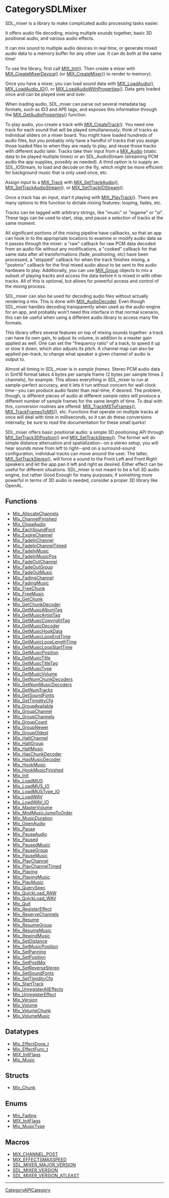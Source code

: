 # CategorySDLMixer

SDL_mixer is a library to make complicated audio processing tasks easier.

It offers audio file decoding, mixing multiple sounds together, basic 3D
positional audio, and various audio effects.

It can mix sound to multiple audio devices in real time, or generate mixed
audio data to a memory buffer for any other use. It can do both at the same
time!

To use the library, first call [MIX_Init](MIX_Init)(). Then create a mixer
with [MIX_CreateMixerDevice](MIX_CreateMixerDevice)() (or
[MIX_CreateMixer](MIX_CreateMixer)() to render to memory).

Once you have a mixer, you can load sound data with
[MIX_LoadAudio](MIX_LoadAudio)(), [MIX_LoadAudio_IO](MIX_LoadAudio_IO)(),
or [MIX_LoadAudioWithProperties](MIX_LoadAudioWithProperties)(). Data gets
loaded once and can be played over and over.

When loading audio, SDL_mixer can parse out several metadata tag formats,
such as ID3 and APE tags, and exposes this information through the
[MIX_GetAudioProperties](MIX_GetAudioProperties)() function.

To play audio, you create a track with
[MIX_CreateTrack](MIX_CreateTrack)(). You need one track for each sound
that will be played simultaneously; think of tracks as individual sliders
on a mixer board. You might have loaded hundreds of audio files, but you
probably only have a handful of tracks that you assign those loaded files
to when they are ready to play, and reuse those tracks with different audio
later. Tracks take their input from a [MIX_Audio](MIX_Audio) (static data
to be played multiple times) or an SDL_AudioStream (streaming PCM audio the
app supplies, possibly as needed). A third option is to supply an
SDL_IOStream, to load and decode on the fly, which might be more efficient
for background music that is only used once, etc.

Assign input to a [MIX_Track](MIX_Track) with
[MIX_SetTrackAudio](MIX_SetTrackAudio)(),
[MIX_SetTrackAudioStream](MIX_SetTrackAudioStream)(), or
[MIX_SetTrackIOStream](MIX_SetTrackIOStream)().

Once a track has an input, start it playing with
[MIX_PlayTrack](MIX_PlayTrack)(). There are many options to this function
to dictate mixing features: looping, fades, etc.

Tracks can be tagged with arbitrary strings, like "music" or "ingame" or
"ui". These tags can be used to start, stop, and pause a selection of
tracks at the same moment.

All significant portions of the mixing pipeline have callbacks, so that an
app can hook in to the appropriate locations to examine or modify audio
data as it passes through the mixer: a "raw" callback for raw PCM data
decoded from an audio file without any modifications, a "cooked" callback
for that same data after all transformations (fade, positioning, etc) have
been processed, a "stopped" callback for when the track finishes mixing, a
"postmix" callback for the final mixed audio about to be sent to the audio
hardware to play. Additionally, you can use [MIX_Group](MIX_Group) objects
to mix a subset of playing tracks and access the data before it is mixed in
with other tracks. All of this is optional, but allows for powerful access
and control of the mixing process.

SDL_mixer can also be used for decoding audio files without actually
rendering a mix. This is done with [MIX_AudioDecoder](MIX_AudioDecoder).
Even though SDL_mixer handles decoding transparently when used as the audio
engine for an app, and probably won't need this interface in that normal
scenario, this can be useful when using a different audio library to access
many file formats.

This library offers several features on top of mixing sounds together: a
track can have its own gain, to adjust its volume, in addition to a master
gain applied as well. One can set the "frequency ratio" of a track, to
speed it up or slow it down, which also adjusts its pitch. A channel map
can also be applied per-track, to change what speaker a given channel of
audio is output to.

Almost all timing in SDL_mixer is in _sample frames_. Stereo PCM audio data
in Sint16 format takes 4 bytes per sample frame (2 bytes per sample times 2
channels), for example. This allows everything in SDL_mixer to run at
sample-perfect accuracy, and it lets it run without concern for wall clock
time--you can produce audio faster than real-time, if desired. The problem,
though, is different pieces of audio at different _sample rates_ will
produce a different number of sample frames for the same length of time. To
deal with this, conversion routines are offered:
[MIX_TrackMSToFrames](MIX_TrackMSToFrames)(),
[MIX_TrackFramesToMS](MIX_TrackFramesToMS)(), etc. Functions that operate
on multiple tracks at once will deal with time in milliseconds, so it can
do these conversions internally; be sure to read the documentation for
these small quirks!

SDL_mixer offers basic positional audio: a simple 3D positioning API
through [MIX_SetTrack3DPosition](MIX_SetTrack3DPosition)() and
[MIX_SetTrackStereo](MIX_SetTrackStereo)(). The former will do simple
distance attenuation and spatialization--on a stereo setup, you will hear
sounds move from left to right--and on a surround-sound configuration,
individual tracks can move around the user. The latter,
[MIX_SetTrackStereo](MIX_SetTrackStereo)(), will force a sound to the Front
Left and Front Right speakers and let the app pan it left and right as
desired. Either effect can be useful for different situations. SDL_mixer is
not meant to be a full 3D audio engine, but rather Good Enough for many
purposes; if something more powerful in terms of 3D audio is needed,
consider a proper 3D library like OpenAL.

<!-- END CATEGORY DOCUMENTATION -->

## Functions

<!-- DO NOT HAND-EDIT CATEGORY LISTS, THEY ARE AUTOGENERATED AND WILL BE OVERWRITTEN, BASED ON TAGS IN INDIVIDUAL PAGE FOOTERS. EDIT THOSE INSTEAD. -->
<!-- BEGIN CATEGORY LIST: CategorySDLMixer, CategoryAPIFunction -->
- [Mix_AllocateChannels](Mix_AllocateChannels)
- [Mix_ChannelFinished](Mix_ChannelFinished)
- [Mix_CloseAudio](Mix_CloseAudio)
- [Mix_EachSoundFont](Mix_EachSoundFont)
- [Mix_ExpireChannel](Mix_ExpireChannel)
- [Mix_FadeInChannel](Mix_FadeInChannel)
- [Mix_FadeInChannelTimed](Mix_FadeInChannelTimed)
- [Mix_FadeInMusic](Mix_FadeInMusic)
- [Mix_FadeInMusicPos](Mix_FadeInMusicPos)
- [Mix_FadeOutChannel](Mix_FadeOutChannel)
- [Mix_FadeOutGroup](Mix_FadeOutGroup)
- [Mix_FadeOutMusic](Mix_FadeOutMusic)
- [Mix_FadingChannel](Mix_FadingChannel)
- [Mix_FadingMusic](Mix_FadingMusic)
- [Mix_FreeChunk](Mix_FreeChunk)
- [Mix_FreeMusic](Mix_FreeMusic)
- [Mix_GetChunk](Mix_GetChunk)
- [Mix_GetChunkDecoder](Mix_GetChunkDecoder)
- [Mix_GetMusicAlbumTag](Mix_GetMusicAlbumTag)
- [Mix_GetMusicArtistTag](Mix_GetMusicArtistTag)
- [Mix_GetMusicCopyrightTag](Mix_GetMusicCopyrightTag)
- [Mix_GetMusicDecoder](Mix_GetMusicDecoder)
- [Mix_GetMusicHookData](Mix_GetMusicHookData)
- [Mix_GetMusicLoopEndTime](Mix_GetMusicLoopEndTime)
- [Mix_GetMusicLoopLengthTime](Mix_GetMusicLoopLengthTime)
- [Mix_GetMusicLoopStartTime](Mix_GetMusicLoopStartTime)
- [Mix_GetMusicPosition](Mix_GetMusicPosition)
- [Mix_GetMusicTitle](Mix_GetMusicTitle)
- [Mix_GetMusicTitleTag](Mix_GetMusicTitleTag)
- [Mix_GetMusicType](Mix_GetMusicType)
- [Mix_GetMusicVolume](Mix_GetMusicVolume)
- [Mix_GetNumChunkDecoders](Mix_GetNumChunkDecoders)
- [Mix_GetNumMusicDecoders](Mix_GetNumMusicDecoders)
- [Mix_GetNumTracks](Mix_GetNumTracks)
- [Mix_GetSoundFonts](Mix_GetSoundFonts)
- [Mix_GetTimidityCfg](Mix_GetTimidityCfg)
- [Mix_GroupAvailable](Mix_GroupAvailable)
- [Mix_GroupChannel](Mix_GroupChannel)
- [Mix_GroupChannels](Mix_GroupChannels)
- [Mix_GroupCount](Mix_GroupCount)
- [Mix_GroupNewer](Mix_GroupNewer)
- [Mix_GroupOldest](Mix_GroupOldest)
- [Mix_HaltChannel](Mix_HaltChannel)
- [Mix_HaltGroup](Mix_HaltGroup)
- [Mix_HaltMusic](Mix_HaltMusic)
- [Mix_HasChunkDecoder](Mix_HasChunkDecoder)
- [Mix_HasMusicDecoder](Mix_HasMusicDecoder)
- [Mix_HookMusic](Mix_HookMusic)
- [Mix_HookMusicFinished](Mix_HookMusicFinished)
- [Mix_Init](Mix_Init)
- [Mix_LoadMUS](Mix_LoadMUS)
- [Mix_LoadMUS_IO](Mix_LoadMUS_IO)
- [Mix_LoadMUSType_IO](Mix_LoadMUSType_IO)
- [Mix_LoadWAV](Mix_LoadWAV)
- [Mix_LoadWAV_IO](Mix_LoadWAV_IO)
- [Mix_MasterVolume](Mix_MasterVolume)
- [Mix_ModMusicJumpToOrder](Mix_ModMusicJumpToOrder)
- [Mix_MusicDuration](Mix_MusicDuration)
- [Mix_OpenAudio](Mix_OpenAudio)
- [Mix_Pause](Mix_Pause)
- [Mix_PauseAudio](Mix_PauseAudio)
- [Mix_Paused](Mix_Paused)
- [Mix_PausedMusic](Mix_PausedMusic)
- [Mix_PauseGroup](Mix_PauseGroup)
- [Mix_PauseMusic](Mix_PauseMusic)
- [Mix_PlayChannel](Mix_PlayChannel)
- [Mix_PlayChannelTimed](Mix_PlayChannelTimed)
- [Mix_Playing](Mix_Playing)
- [Mix_PlayingMusic](Mix_PlayingMusic)
- [Mix_PlayMusic](Mix_PlayMusic)
- [Mix_QuerySpec](Mix_QuerySpec)
- [Mix_QuickLoad_RAW](Mix_QuickLoad_RAW)
- [Mix_QuickLoad_WAV](Mix_QuickLoad_WAV)
- [Mix_Quit](Mix_Quit)
- [Mix_RegisterEffect](Mix_RegisterEffect)
- [Mix_ReserveChannels](Mix_ReserveChannels)
- [Mix_Resume](Mix_Resume)
- [Mix_ResumeGroup](Mix_ResumeGroup)
- [Mix_ResumeMusic](Mix_ResumeMusic)
- [Mix_RewindMusic](Mix_RewindMusic)
- [Mix_SetDistance](Mix_SetDistance)
- [Mix_SetMusicPosition](Mix_SetMusicPosition)
- [Mix_SetPanning](Mix_SetPanning)
- [Mix_SetPosition](Mix_SetPosition)
- [Mix_SetPostMix](Mix_SetPostMix)
- [Mix_SetReverseStereo](Mix_SetReverseStereo)
- [Mix_SetSoundFonts](Mix_SetSoundFonts)
- [Mix_SetTimidityCfg](Mix_SetTimidityCfg)
- [Mix_StartTrack](Mix_StartTrack)
- [Mix_UnregisterAllEffects](Mix_UnregisterAllEffects)
- [Mix_UnregisterEffect](Mix_UnregisterEffect)
- [Mix_Version](Mix_Version)
- [Mix_Volume](Mix_Volume)
- [Mix_VolumeChunk](Mix_VolumeChunk)
- [Mix_VolumeMusic](Mix_VolumeMusic)
<!-- END CATEGORY LIST -->

## Datatypes

<!-- DO NOT HAND-EDIT CATEGORY LISTS, THEY ARE AUTOGENERATED AND WILL BE OVERWRITTEN, BASED ON TAGS IN INDIVIDUAL PAGE FOOTERS. EDIT THOSE INSTEAD. -->
<!-- BEGIN CATEGORY LIST: CategorySDLMixer, CategoryAPIDatatype -->
- [Mix_EffectDone_t](Mix_EffectDone_t)
- [Mix_EffectFunc_t](Mix_EffectFunc_t)
- [MIX_InitFlags](MIX_InitFlags)
- [Mix_Music](Mix_Music)
<!-- END CATEGORY LIST -->

## Structs

<!-- DO NOT HAND-EDIT CATEGORY LISTS, THEY ARE AUTOGENERATED AND WILL BE OVERWRITTEN, BASED ON TAGS IN INDIVIDUAL PAGE FOOTERS. EDIT THOSE INSTEAD. -->
<!-- BEGIN CATEGORY LIST: CategorySDLMixer, CategoryAPIStruct -->
- [Mix_Chunk](Mix_Chunk)
<!-- END CATEGORY LIST -->

## Enums

<!-- DO NOT HAND-EDIT CATEGORY LISTS, THEY ARE AUTOGENERATED AND WILL BE OVERWRITTEN, BASED ON TAGS IN INDIVIDUAL PAGE FOOTERS. EDIT THOSE INSTEAD. -->
<!-- BEGIN CATEGORY LIST: CategorySDLMixer, CategoryAPIEnum -->
- [Mix_Fading](Mix_Fading)
- [MIX_InitFlags](MIX_InitFlags)
- [Mix_MusicType](Mix_MusicType)
<!-- END CATEGORY LIST -->

## Macros

<!-- DO NOT HAND-EDIT CATEGORY LISTS, THEY ARE AUTOGENERATED AND WILL BE OVERWRITTEN, BASED ON TAGS IN INDIVIDUAL PAGE FOOTERS. EDIT THOSE INSTEAD. -->
<!-- BEGIN CATEGORY LIST: CategorySDLMixer, CategoryAPIMacro -->
- [MIX_CHANNEL_POST](MIX_CHANNEL_POST)
- [MIX_EFFECTSMAXSPEED](MIX_EFFECTSMAXSPEED)
- [SDL_MIXER_MAJOR_VERSION](SDL_MIXER_MAJOR_VERSION)
- [SDL_MIXER_VERSION](SDL_MIXER_VERSION)
- [SDL_MIXER_VERSION_ATLEAST](SDL_MIXER_VERSION_ATLEAST)
<!-- END CATEGORY LIST -->

----
[CategoryAPICategory](CategoryAPICategory)

